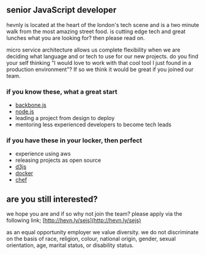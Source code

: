 ## senior JavaScript developer ##
hevnly is located at the heart of the london's tech scene and is a two minute walk from the most amazing street food. is cutting edge tech and great lunches what you are looking for? then please read on.

micro service architecture allows us complete flexibility when we are deciding what language and or tech to use for our new projects. do you find your self thinking "I would love to work with that cool tool I just found in a production environment"? If so we think it would be great if you joined our team.

### if you know these, what a great start ###
+ [backbone.js](http://backbonejs.org/)
+ [node.js](https://nodejs.org/)
+ leading a project from design to deploy
+ mentoring less experienced developers to become tech leads

### if you have these in your locker, then perfect ###
+ experience using aws
+ releasing projects as open source
+ [d3js](http://d3js.org/)
+ [docker](https://www.docker.com/)
+ [chef](https://www.chef.io/)

## are you still interested? ##
we hope you are and if so why not join the team? please apply via the following link; [http://hevn.ly/sejs](http://hevn.ly/sejs)

as an equal opportunity employer we value diversity. we do not discriminate on the basis of race, religion, colour, national origin, gender, sexual orientation, age, marital status, or disability status.
